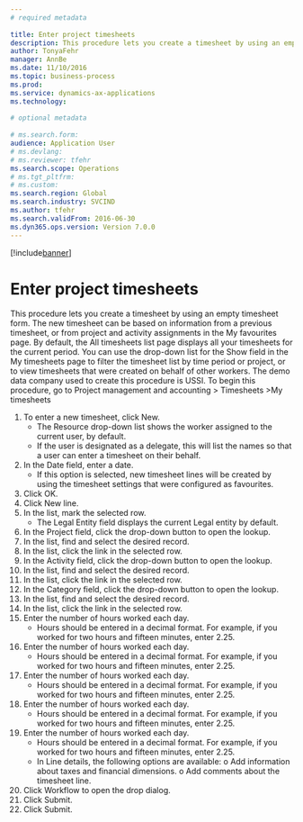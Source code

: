```yaml
--- 
# required metadata 
 
title: Enter project timesheets
description: This procedure lets you create a timesheet by using an empty timesheet form. 
author: TonyaFehr 
manager: AnnBe 
ms.date: 11/10/2016
ms.topic: business-process 
ms.prod:  
ms.service: dynamics-ax-applications 
ms.technology:  
 
# optional metadata 
 
# ms.search.form:   
audience: Application User 
# ms.devlang:  
# ms.reviewer: tfehr 
ms.search.scope: Operations 
# ms.tgt_pltfrm:  
# ms.custom:  
ms.search.region: Global
ms.search.industry: SVCIND
ms.author: tfehr 
ms.search.validFrom: 2016-06-30 
ms.dyn365.ops.version: Version 7.0.0 
---
```


[!include[banner](../includes/banner.md)]

# Enter project timesheets

This procedure lets you create a timesheet by using an empty timesheet form. The new timesheet can be based on information from a previous timesheet, or from project and activity assignments in the My favourites page. By default, the All timesheets list page displays all your timesheets for the current period. You can use the drop-down list for the Show field in the My timesheets page to filter the timesheet list by time period or project, or to view timesheets that were created on behalf of other workers. The demo data company used to create this procedure is USSI. To begin this procedure, go to Project management and accounting > Timesheets >My timesheets

1. To enter a new timesheet, click New.
    * The Resource drop-down list shows the worker assigned to the current user, by default.  
    * If the user is designated as a delegate, this will list the names so that a user can enter a timesheet on their behalf.  
2. In the Date field, enter a date.
    * If this option is selected, new timesheet lines will be created by using the timesheet settings that were configured as favourites.  
3. Click OK.
4. Click New line.
5. In the list, mark the selected row.
    * The Legal Entity field displays the current Legal entity by default.   
6. In the Project field, click the drop-down button to open the lookup.
7. In the list, find and select the desired record.
8. In the list, click the link in the selected row.
9. In the Activity field, click the drop-down button to open the lookup.
10. In the list, find and select the desired record.
11. In the list, click the link in the selected row.
12. In the Category field, click the drop-down button to open the lookup.
13. In the list, find and select the desired record.
14. In the list, click the link in the selected row.
15. Enter the number of hours worked each day.
    * Hours should be entered in a decimal format.  For example, if you worked for two hours and fifteen minutes, enter 2.25.   
16. Enter the number of hours worked each day.
    * Hours should be entered in a decimal format.  For example, if you worked for two hours and fifteen minutes, enter 2.25.   
17. Enter the number of hours worked each day.
    * Hours should be entered in a decimal format.  For example, if you worked for two hours and fifteen minutes, enter 2.25.   
18. Enter the number of hours worked each day.
    * Hours should be entered in a decimal format.  For example, if you worked for two hours and fifteen minutes, enter 2.25.   
19. Enter the number of hours worked each day.
    * Hours should be entered in a decimal format.  For example, if you worked for two hours and fifteen minutes, enter 2.25.   
    * In Line details, the following options are available:  o	Add information about taxes and financial dimensions.  o	Add comments about the timesheet line.  
20. Click Workflow to open the drop dialog.
21. Click Submit.
22. Click Submit.

